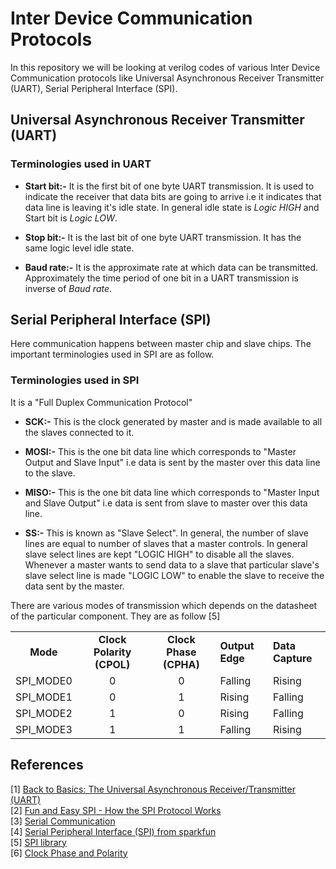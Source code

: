 # Inter Device Communication Protocols

In this repository we will be looking at verilog codes of various Inter Device Communication protocols like Universal Asynchronous Receiver Transmitter (UART), Serial Peripheral Interface (SPI).

## Universal Asynchronous Receiver Transmitter (UART)

### Terminologies used in UART 

* __Start bit:-__
    It is the first bit of one byte UART transmission. It is used to indicate the receiver that data bits are going to arrive i.e it indicates that data line is leaving it's idle state. In general idle state is *Logic HIGH* and Start bit is *Logic LOW*. 

* __Stop bit:-__
    It is the last bit of one byte UART transmission. It has the same logic level idle state.

* __Baud rate:-__
    It is the approximate rate at which data can be transmitted. Approximately the time period of one bit in a UART transmission is inverse of *Baud rate*.

## Serial Peripheral Interface (SPI)

Here communication happens between master chip and slave chips. The important terminologies used in SPI are as follow.

### Terminologies used in SPI

It is a "Full Duplex Communication Protocol"

* __SCK:-__ This is the clock generated by master and is made available to all the slaves connected to it.

* __MOSI:-__ This is the one bit data line which corresponds to "Master Output and Slave Input" i.e data is sent by the master over this data line to the slave. 

* __MISO:-__ This is the one bit data line which corresponds to "Master Input and Slave Output" i.e data is sent from slave to master over this data line.

* __SS:-__ This is known as "Slave Select". In general, the number of slave lines are equal to number of slaves that a master controls. In general slave select lines are kept "LOGIC HIGH" to disable all the slaves. Whenever a master wants to send data to a slave that particular slave's slave select line is made "LOGIC LOW" to enable the slave to receive the data sent by the master.

There are various modes of transmission which depends on the datasheet of the particular component. They are as follow [5]

<table style="border-collapse:collapse" width="90%" cellpadding="5">

<tbody>

<tr>

<td align="center"><b>Mode</b></td>

<td align="center"><b>Clock Polarity (CPOL)</b></td>

<td align="center"><b>Clock Phase (CPHA)</b></td>

<td align="left"><b>Output Edge</b></td>

<td align="left"><b>Data Capture</b></td>

</tr>

<tr>

<td align="left">SPI_MODE0</td>

<td align="center">0</td>

<td align="center">0</td>

<td>Falling</td>

<td>Rising</td>

</tr>

<tr>

<td align="left">SPI_MODE1</td>

<td align="center">0</td>

<td align="center">1</td>

<td>Rising</td>

<td>Falling</td>

</tr>

<tr>

<td align="left">SPI_MODE2</td>

<td align="center">1</td>

<td align="center">0</td>

<td>Rising</td>

<td>Falling</td>

</tr>

<tr>

<td align="left">SPI_MODE3</td>

<td align="center">1</td>

<td align="center">1</td>

<td>Falling</td>

<td>Rising</td>

</tr>

</tbody>

</table>

## References

[1] [Back to Basics: The Universal Asynchronous Receiver/Transmitter (UART)](https://www.allaboutcircuits.com/technical-articles/back-to-basics-the-universal-asynchronous-receiver-transmitter-uart/)</br>
[2] [Fun and Easy SPI - How the SPI Protocol Works](https://www.youtube.com/watch?v=AuhFr88mjt0)</br>
[3] [Serial Communication](https://learn.sparkfun.com/tutorials/serial-communication)</br>
[4] [Serial Peripheral Interface (SPI) from sparkfun](https://learn.sparkfun.com/tutorials/serial-peripheral-interface-spi)</br>
[5] [SPI library](https://www.arduino.cc/en/Reference/SPI)</br>
[6] [Clock Phase and Polarity](http://dlnware.com/dll/Clock-Phase-and-Polarity)</br>
